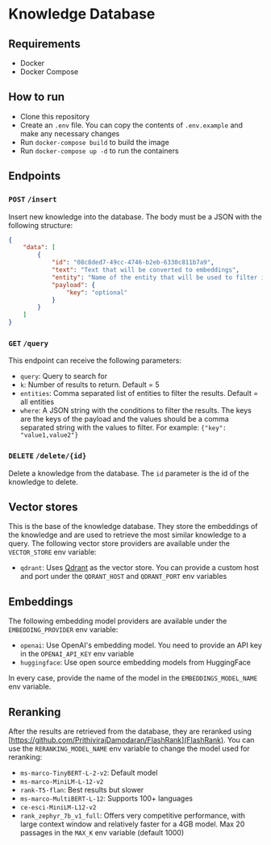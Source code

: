 # Knowledge Database

## Requirements

- Docker
- Docker Compose

## How to run

- Clone this repository
- Create an `.env` file. You can copy the contents of `.env.example` and make any necessary changes
- Run `docker-compose build` to build the image
- Run `docker-compose up -d` to run the containers

## Endpoints

### `POST` `/insert`

Insert new knowledge into the database. The body must be a JSON with the following structure:

```json
{
    "data": [
        {
            "id": "08c8ded7-49cc-4746-b2eb-6330c811b7a9",
            "text": "Text that will be converted to embeddings",
            "entity": "Name of the entity that will be used to filter if needed",
            "payload": {
                "key": "optional"
            }
        }
    ]
}
```

### `GET` `/query`

This endpoint can receive the following parameters:

- `query`: Query to search for
- `k`: Number of results to return. Default = 5
- `entities`: Comma separated list of entities to filter the results. Default = all entities
- `where`: A JSON string with the conditions to filter the results. The keys are the keys of the payload and the values should be a comma separated string with the values to filter. For example: `{"key": "value1,value2"}`

### `DELETE` `/delete/{id}`

Delete a knowledge from the database. The `id` parameter is the id of the knowledge to delete.

## Vector stores

This is the base of the knowledge database. They store the embeddings of the knowledge and are used to retrieve the most similar knowledge to a query. The following vector store providers are available under the `VECTOR_STORE` env variable:

- `qdrant`: Uses [Qdrant](https://qdrant.tech/) as the vector store. You can provide a custom host and port under the `QDRANT_HOST` and `QDRANT_PORT` env variables

## Embeddings

The following embedding model providers are available under the `EMBEDDING_PROVIDER` env variable:

- `openai`: Use OpenAI's embedding model. You need to provide an API key in the `OPENAI_API_KEY` env variable
- `huggingface`: Use open source embedding models from HuggingFace

In every case, provide the name of the model in the `EMBEDDINGS_MODEL_NAME` env variable.

## Reranking

After the results are retrieved from the database, they are reranked using [https://github.com/PrithivirajDamodaran/FlashRank](FlashRank). You can use the `RERANKING_MODEL_NAME` env variable to change the model used for reranking:

- `ms-marco-TinyBERT-L-2-v2`: Default model
- `ms-marco-MiniLM-L-12-v2`
- `rank-T5-flan`: Best results but slower
- `ms-marco-MultiBERT-L-12`: Supports 100+ languages
- `ce-esci-MiniLM-L12-v2`
- `rank_zephyr_7b_v1_full`: Offers very competitive performance, with large context window and relatively faster for a 4GB model. Max 20 passages in the `MAX_K` env variable (default 1000)
